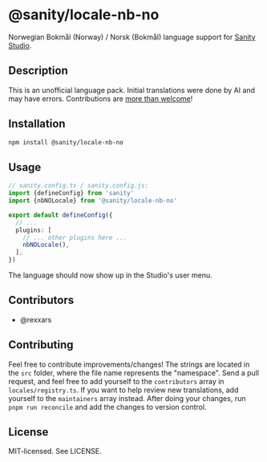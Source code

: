 # @sanity/locale-nb-no

Norwegian Bokmål (Norway) / Norsk (Bokmål) language support for [Sanity Studio](https://www.sanity.io/).

## Description

This is an unofficial language pack. Initial translations were done by AI and may have errors. Contributions are [more than welcome](#contributing)!

## Installation

```sh
npm install @sanity/locale-nb-no
```

## Usage

```ts
// sanity.config.ts / sanity.config.js:
import {defineConfig} from 'sanity'
import {nbNOLocale} from '@sanity/locale-nb-no'

export default defineConfig({
  // ...
  plugins: [
    // ... other plugins here ...
    nbNOLocale(),
  ],
})
```

The language should now show up in the Studio's user menu.

## Contributors

- @rexxars

## Contributing

Feel free to contribute improvements/changes! The strings are located in the `src` folder, where the file name represents the "namespace". Send a pull request, and feel free to add yourself to the `contributors` array in `locales/registry.ts`. If you want to help review new translations, add yourself to the `maintainers` array instead. After doing your changes, run `pnpm run reconcile` and add the changes to version control.

## License

MIT-licensed. See LICENSE.
